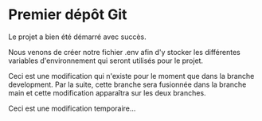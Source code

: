 # Premier dépôt Git

Le projet a bien été démarré avec succès.

Nous venons de créer notre fichier .env afin d'y stocker les différentes variables d'environnement qui seront utilisés pour le projet.

Ceci est une modification qui n'existe pour le moment que dans la branche development. Par la suite, cette branche sera fusionnée dans la branche main et cette modification apparaîtra sur les deux branches. 

Ceci est une modification temporaire...


